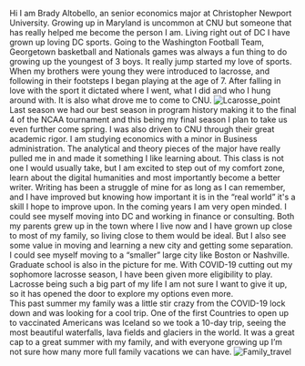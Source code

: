 Hi I am Brady Altobello, an senior economics major at Christopher Newport University. Growing up in Maryland is uncommon at CNU but someone that has really helped me become the person I am. Living right out of DC I have grown up loving DC sports. Going to the Washington Football Team, Georgetown basketball and Nationals games was always a fun thing to do growing up the youngest of 3 boys. It really jump started my love of sports. 
When my brothers were young they were introduced to lacrosse, and following in their footsteps I began playing at the age of 7. After falling in love with the sport it dictated where I went, what I did and who I hung around with. It is also what drove me to come to CNU.
![Lcarosse_point](https://user-images.githubusercontent.com/89605200/131933730-6043313c-d580-4fdd-8e48-fc2f7a8d3156.JPG)
Last season we had our best season in program history making it to the final 4 of the NCAA tournament and this being my final season I plan to take us even further come spring. 
I was also driven to CNU through their great academic rigor. I am studying economics with a minor in Business administration. The analytical and theory pieces of the major have really pulled me in and made it something I like learning about. 
This class is not one I would usually take, but I am excited to step out of my comfort zone, learn about the digital humanities and most importantly become a better writer. Writing has been a struggle of mine for as long as I can remember, and I have improved but knowing how important it is in the “real world” it's a skill I hope to improve upon. 
In the coming years I am very open minded. I could see myself moving into DC and working in finance or consulting. Both my parents grew up in the town where I live now and I have grown up close to most of my family, so living close to them would be ideal. But I also see some value in moving and learning a new city and getting some separation. I could see myself moving to a “smaller” large city like Boston or Nashville.
Graduate school is also in the picture for me. With COVID-19 cutting out my sophomore lacrosse season, I have been given more eligibility to play. Lacrosse being such a big part of my life I am not sure I want to give it up, so it has opened the door to explore my options even more.  
This past summer my family was a little stir crazy from the COVID-19 lock down and was looking for a cool trip. One of the first Countries to open up to vaccinated Americans was Iceland so we took a 10-day trip, seeing the most beautiful waterfalls, lava fields and glaciers in the world. It was a great cap to a great summer with my family, and with everyone growing up I’m not sure how many more full family vacations we can have. 
 ![Family_travel](https://user-images.githubusercontent.com/89605200/131933798-5bd1f00e-6fac-42f6-9e3e-762d1dac872a.jpg)




